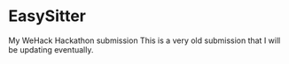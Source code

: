 # EasySitter
My WeHack Hackathon submission
This is a very old submission that I will be updating eventually.
